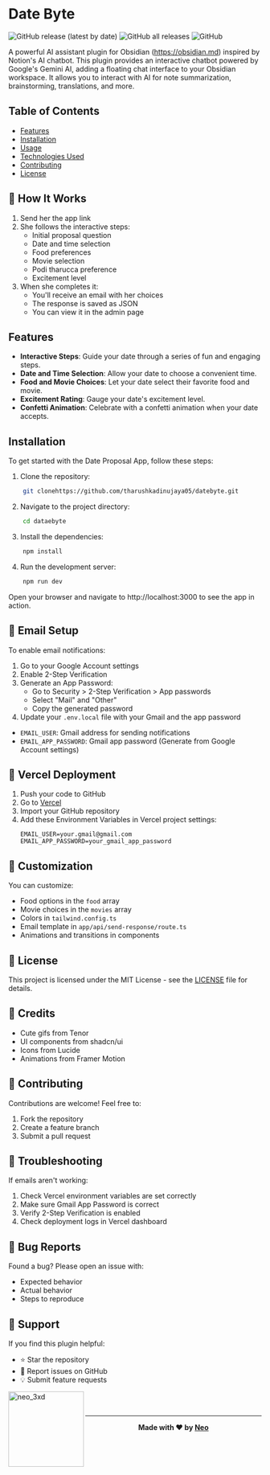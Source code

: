 # Date Byte 

<div align="left">

![GitHub release (latest by date)](https://img.shields.io/github/v/release/tharushkadinujaya05/datebyte)
![GitHub all releases](https://img.shields.io/github/downloads/tharushkadinujaya05/obsiai/datebyte)
![GitHub](https://img.shields.io/github/license/tharushkadinujaya05/datebyte)

A powerful AI assistant plugin for Obsidian (https://obsidian.md) inspired by Notion's AI chatbot. This plugin provides an interactive chatbot powered by Google's Gemini AI, adding a floating chat interface to your Obsidian workspace. It allows you to interact with AI for note summarization, brainstorming, translations, and more.




</div>

## Table of Contents

- [Features](#features)
- [Installation](#installation)
- [Usage](#usage)
- [Technologies Used](#technologies-used)
- [Contributing](#contributing)
- [License](#license)


## 💌 How It Works

1. Send her the app link
2. She follows the interactive steps:
   - Initial proposal question
   - Date and time selection
   - Food preferences
   - Movie selection
   - Podi tharucca preference
   - Excitement level
3. When she completes it:
   - You'll receive an email with her choices
   - The response is saved as JSON
   - You can view it in the admin page

## Features

- **Interactive Steps**: Guide your date through a series of fun and engaging steps.
- **Date and Time Selection**: Allow your date to choose a convenient time.
- **Food and Movie Choices**: Let your date select their favorite food and movie.
- **Excitement Rating**: Gauge your date's excitement level.
- **Confetti Animation**: Celebrate with a confetti animation when your date accepts.

## Installation

To get started with the Date Proposal App, follow these steps:

1. Clone the repository:
```sh
    git clonehttps://github.com/tharushkadinujaya05/datebyte.git
```
2. Navigate to the project directory:
```sh
    cd dataebyte
```
3. Install the dependencies:
```sh
    npm install
```

4. Run the development server:
```sh
    npm run dev
```
Open your browser and navigate to http://localhost:3000 to see the app in action.


## 📧 Email Setup

To enable email notifications:

1. Go to your Google Account settings
2. Enable 2-Step Verification
3. Generate an App Password:
   - Go to Security > 2-Step Verification > App passwords
   - Select "Mail" and "Other"
   - Copy the generated password
4. Update your `.env.local` file with your Gmail and the app password
- `EMAIL_USER`: Gmail address for sending notifications
- `EMAIL_APP_PASSWORD`: Gmail app password (Generate from Google Account settings)

## 🚀 Vercel Deployment

1. Push your code to GitHub
2. Go to [Vercel](https://vercel.com)
3. Import your GitHub repository
4. Add these Environment Variables in Vercel project settings:
   ```
   EMAIL_USER=your.gmail@gmail.com
   EMAIL_APP_PASSWORD=your_gmail_app_password
   ```


## 🎨 Customization

You can customize:
- Food options in the `food` array
- Movie choices in the `movies` array
- Colors in `tailwind.config.ts`
- Email template in `app/api/send-response/route.ts`
- Animations and transitions in components

## 📄 License

This project is licensed under the MIT License - see the [LICENSE](LICENSE) file for details.

## 💖 Credits

- Cute gifs from Tenor
- UI components from shadcn/ui
- Icons from Lucide
- Animations from Framer Motion

## 🤝 Contributing

Contributions are welcome! Feel free to:
1. Fork the repository
2. Create a feature branch
3. Submit a pull request

## 🔧 Troubleshooting

If emails aren't working:
1. Check Vercel environment variables are set correctly
2. Make sure Gmail App Password is correct
3. Verify 2-Step Verification is enabled
4. Check deployment logs in Vercel dashboard

## 🐛 Bug Reports

Found a bug? Please open an issue with:
- Expected behavior
- Actual behavior
- Steps to reproduce


## 💖 Support

If you find this plugin helpful:

- ⭐ Star the repository
- 🐛 Report issues on GitHub
- 💡 Submit feature requests
 <p><a href="https://www.buymeacoffee.com/neo_3xd"> <img align="left" src="https://cdn.buymeacoffee.com/buttons/v2/default-yellow.png" width="150" alt="neo_3xd" /></a></p><br><br>


---

<div align="center">

**Made with ❤️ by [Neo](https://github.com/tharushkadinujaya05)**

</div>